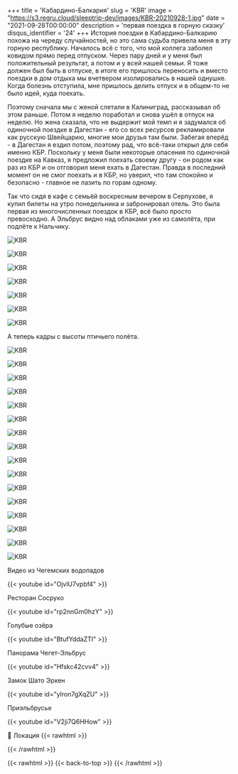 +++
title = 'Кабардино-Балкария'
slug = 'KBR'
image = "https://s3.regru.cloud/sleeptrip-dev/images/KBR-20210928-1.jpg"
date = "2021-09-28T00:00:00"
description = 'первая поездка в горную сказку'
disqus_identifier = '24'
+++
История поездки в Кабардино-Балкарию похожа на череду случайностей, но это сама судьба привела меня в эту горную республику.
Началось всё с того, что мой коллега заболел ковидом прямо перед отпуском. Через пару дней и у меня был положительный результат, а потом и у всей нашей семьи. Я тоже должен был быть в отпуске, в итоге его пришлось переносить и вместо поездки в дом отдыха мы вчетвером изолировались в нашей однушке.
Когда болезнь отступила, мне пришлось делить отпуск и в общем-то не было идей, куда поехать.

Поэтому сначала мы с женой слетали в Калиниград, рассказывал об этом раньше.
Потом я неделю поработал и снова ушёл в отпуск на неделю. Но жена сказала, что не выдержит мой темп и я задумался об одиночной поездке в Дагестан - его со всех ресурсов рекламировали как русскую Швейцарию, многие мои друзья там были. Забегая вперёд - в Дагестан я ездил потом, поэтому рад, что всё-таки открыл для себя именно КБР.
Поскольку у меня были некоторые опасения по одиночной поездке на Кавказ, я предложил поехать своему другу - он родом как раз из КБР и он отговорил меня ехать в Дагестан.   Правда в последний момент он не смог поехать и в КБР, но уверил, что там спокойно и безопасно - главное не лазить по горам одному.

Так что сидя в кафе с семьёй воскресным вечером в Серпухове, я купил билеты на утро понедельника и забронировал отель.
Это была первая из многочисленных поездок в КБР, всё было просто превосходно.
А Эльбрус видно над облаками уже из самолёта, при подлёте к Нальчику.

![KBR](https://s3.regru.cloud/sleeptrip-dev/images/KBR-20210928-01.jpg)

![KBR](https://s3.regru.cloud/sleeptrip-dev/images/KBR-20210928-02.jpg)

![KBR](https://s3.regru.cloud/sleeptrip-dev/images/KBR-20210928-03.jpg)

![KBR](https://s3.regru.cloud/sleeptrip-dev/images/KBR-20210928-04.jpg)

![KBR](https://s3.regru.cloud/sleeptrip-dev/images/KBR-20210928-05.jpg)

![KBR](https://s3.regru.cloud/sleeptrip-dev/images/KBR-20210928-06.jpg)

![KBR](https://s3.regru.cloud/sleeptrip-dev/images/KBR-20210928-07.jpg)

А теперь кадры с высоты птичьего полёта.

![KBR](https://s3.regru.cloud/sleeptrip-dev/images/KBR-20210928-2.jpg)

![KBR](https://s3.regru.cloud/sleeptrip-dev/images/KBR-20210928-3.jpg)

![KBR](https://s3.regru.cloud/sleeptrip-dev/images/KBR-20210928-4.jpg)

![KBR](https://s3.regru.cloud/sleeptrip-dev/images/KBR-20210928-5.jpg)

![KBR](https://s3.regru.cloud/sleeptrip-dev/images/KBR-20210928-6.jpg)

![KBR](https://s3.regru.cloud/sleeptrip-dev/images/KBR-20210928-7.jpg)

![KBR](https://s3.regru.cloud/sleeptrip-dev/images/KBR-20210928-8.jpg)

![KBR](https://s3.regru.cloud/sleeptrip-dev/images/KBR-20210928-9.jpg)

![KBR](https://s3.regru.cloud/sleeptrip-dev/images/KBR-20210928-10.jpg)

![KBR](https://s3.regru.cloud/sleeptrip-dev/images/KBR-20210928-11.jpg)

![KBR](https://s3.regru.cloud/sleeptrip-dev/images/KBR-20210928-12.jpg)

![KBR](https://s3.regru.cloud/sleeptrip-dev/images/KBR-20210928-13.jpg)

![KBR](https://s3.regru.cloud/sleeptrip-dev/images/KBR-20210928-14.jpg)

![KBR](https://s3.regru.cloud/sleeptrip-dev/images/KBR-20210928-15.jpg)

![KBR](https://s3.regru.cloud/sleeptrip-dev/images/KBR-20210928-16.jpg)

![KBR](https://s3.regru.cloud/sleeptrip-dev/images/KBR-20210928-17.jpg)

Видео из Чегемских водопадов

{{< youtube id="OjvlU7vpbf4" >}}


Ресторан Сосруко

{{< youtube id="rp2nnGm0hzY" >}}


Голубые озёра

{{< youtube id="BtufYddaZTI" >}}


Панорама Чегет-Эльбрус

{{< youtube id="Hfskc42cvv4" >}}


Замок Шато Эркен

{{< youtube id="ylron7gXqZU" >}}


Приэльбрусье

{{< youtube id="V2ji7Q6HHow" >}}



📍 Локация
{{< rawhtml >}}
<div class="yandex-map-container">
<script type="text/javascript" charset="utf-8" async src="https://api-maps.yandex.ru/services/constructor/1.0/js/?um=constructor%3Af632ee0c3b0c5962b22da697bca7cfd3b74d71ebccbb10247489afbda871f6a0&amp;width=800&amp;height=400&amp;lang=ru_RU&amp;scroll=true"></script>
</div>
{{< /rawhtml >}}

{{< rawhtml >}}
{{< back-to-top >}}
{{< /rawhtml >}}
